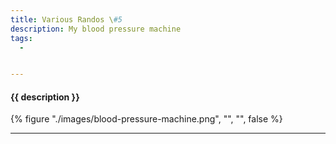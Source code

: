 ```yaml
---
title: Various Randos \#5
description: My blood pressure machine
tags:
  - 


---
```


<h4 class="subTitle">{{ description }}</h4>

{% figure "./images/blood-pressure-machine.png", "", "", false %}

<hr />



